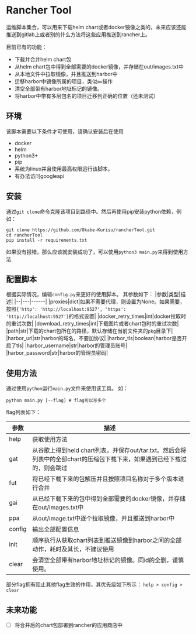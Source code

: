 # Rancher Tool
运维脚本集合，可以用来下载helm chart或者docker镜像之类的，未来应该还能推送到gitlab上或者别的什么方法将这些应用推送到rancher上。

目前已有的功能：
- 下载并合并helm chart包
- 从helm chart包中得到全部需要的docker镜像，并存储在out/images.txt中
- 从本地文件中拉取镜像，并且推送到harbor中
- 迁移harbor中镜像所属的项目，类似`mv`操作
- 清空全部带有harbor地址标记的镜像。
- 将harbor中带有多层包名的项目迁移到正确的位置（还未测试）
  
## 环境
该脚本需要以下条件才可使用，请确认安装后在使用

- docker
- helm
- python3+
- pip
- 系统为linux并且使用最高权限运行该脚本。
- 有办法访问googleapi

## 安装
通过`git clone`命令克隆该项目到路径中。然后再使用pip安装python依赖，例如：
```
git clone https://github.com/Okabe-Kurisu/rancherTool.git
cd rancherTool
pip install -r requirements.txt
```
如果没有报错，那么应该就安装成功了，可以使用`python3 main.py`来得到使用方法

## 配置脚本
根据实际情况，编辑`config.py`来更好的使用脚本。
其参数如下：
|参数|类型|描述|
|--|---|------|
|proxies|dict|如果不需要代理，则设置为None。如果需要，按照`{'http': 'http://localhost:9527', 'https': 'http://localhost:9527'}`的格式设置|
|docker_retry_times|int|docker拉取时的重试次数|
|download_retry_times|int|下载图片或者chart包时的重试次数|
|path|str|下载的chart包所在的路径，默认存储在当前文件夹的`pkg`目录下|
|harbor_url|str|harbor的域名，不要加协议|
|harbor_tls|boolean|harbor是否开启了tls|
|harbor_username|str|harbor的管理员账号|
|harbor_password|str|harbor的管理员密码|



## 使用方法
通过使用`python`运行`main.py`文件来使用该工具。
如：
``` shell
python main.py [--flag] # flag可以写多个
```
flag列表如下：

|参数|描述|
|----|----|
|help|获取使用方法|
|gat|从谷歌上得到held chart列表。并保存out/tar.txt。然后会将列表中的全部chart的压缩包下载下来，如果遇到已经下载过的，则会跳过|
|fut|将已经下载下来的包解压并且按照项目名称对于多个版本进行合并|
|gai|从已经下载下来的包中得到全部需要的docker镜像，并存储在out/images.txt中|
|ppa|从out/image.txt中逐个拉取镜像，并且推送到harbor中|
|config|输出全部配置信息|
|init|顺序执行从获取chart列表到推送镜像到harbor之间的全部动作，耗时及其长，不建议使用|
|clear|会清空全部带有harbor地址标记的镜像。同id的全删，谨慎使用。|

部分flag拥有阻止其他flag生效的作用，其优先级如下所示：
```help > config > clear```

## 未来功能
* [ ] 将合并后的chart包部署到rancher的应用商店中